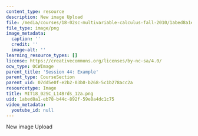 ```yaml
---
content_type: resource
description: New image Upload
file: /media/courses/18-02sc-multivariable-calculus-fall-2010/1abed8a1eb78b44c892f59e8a4dc1c75_MIT18_02SC_L14Brds_12a.png
file_type: image/png
image_metadata:
  caption: ''
  credit: ''
  image-alt: ''
learning_resource_types: []
license: https://creativecommons.org/licenses/by-nc-sa/4.0/
ocw_type: OCWImage
parent_title: 'Session 44: Example'
parent_type: CourseSection
parent_uid: 07dd5e0f-e2b2-03b0-b268-5c1b278acc2a
resourcetype: Image
title: MIT18_02SC_L14Brds_12a.png
uid: 1abed8a1-eb78-b44c-892f-59e8a4dc1c75
video_metadata:
  youtube_id: null
---
```

New image Upload